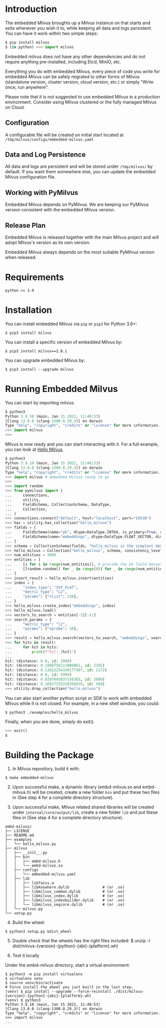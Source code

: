 # Introduction

The embedded Milvus broughts up a Milvus instance on that starts and exits whenever you wish it to, while keeping all data and logs persistent. You can have it work within two simple steps:

```python
$ pip install milvus
$ (in python) >>> import milvus
```

Embedded milvus does not have any other dependencies and do not require anything pre-installed, including Etcd, MinIO, etc.

Everything you do with embedded Milvus, every piece of code you write for embedded Milvus can be safely migrated to other forms of Milvus (standalone version, cluster version, cloud version, etc.) or simply "Write once, run anywhere".

Please note that it is not suggested to use embedded Milvus in a production environment. Consider using Milvus clustered or the fully managed Milvus on Cloud. 

## Configuration

A configurable file will be created on initial start located at `/tmp/milvus/configs/embedded-milvus.yaml`

## Data and Log Persistence

All data and logs are persistent and will be stored under `/tmp/milvus/` by default. If you want them somewhere else, you can update the embedded Milvus configuration file.

## Working with PyMilvus

Embedded Milvus depends on PyMilvus. We are keeping our PyMilvus version consistent with the embedded Milvus version.

## Release Plan

Embedded Milvus is released together with the main Milvus project and will adopt Milvus's version as its own version.

Embedded Milvus always depends on the most suitable PyMilvus version when released.

# Requirements

```shell
python >= 3.9
```

# Installation

You can install embedded Milvus via `pip` or `pip3` for Python 3.6+:

```shell
$ pip3 install milvus
```

You can install a specific version of embedded Milvus by:

```shell
$ pip3 install milvus==2.0.1
```

You can upgrade embedded Milvus by:

```shell
$ pip3 install --upgrade milvus
```

# Running Embedded Milvus

You can start by importing milvus:

```python
$ python3
Python 3.9.10 (main, Jan 15 2022, 11:40:53)
[Clang 13.0.0 (clang-1300.0.29.3)] on darwin
Type "help", "copyright", "credits" or "license" for more information.
>>> import milvus
>>>
```

Milvus is now ready and you can start interacting with it. For a full example, you can look at [Hello Milvus](https://milvus.io/docs/v2.0.0/example_code.md).

```python
$ python3
Python 3.9.10 (main, Jan 15 2022, 11:40:53)
[Clang 13.0.0 (clang-1300.0.29.3)] on darwin
Type "help", "copyright", "credits" or "license" for more information.
>>> import milvus # embedded Milvus ready to go
>>>
>>> import random
>>> from pymilvus import (
...     connections,
...     utility,
...     FieldSchema, CollectionSchema, DataType,
...     Collection,
... )
>>> connections.connect("default", host="localhost", port="19530")
>>> has = utility.has_collection("hello_milvus")
>>> fields = [
...     FieldSchema(name="pk", dtype=DataType.INT64, is_primary=True, auto_id=False),
...     FieldSchema(name="embeddings", dtype=DataType.FLOAT_VECTOR, dim=8)
... ]
>>> schema = CollectionSchema(fields, "hello_milvus is the simplest demo to introduce the APIs")
>>> hello_milvus = Collection("hello_milvus", schema, consistency_level="Strong")
>>> num_entities = 3000
>>> entities = [
...     [i for i in range(num_entities)], # provide the pk field because `auto_id` is set to False
...     [[random.random() for _ in range(8)] for _ in range(num_entities)],  # field embeddings
... ]
>>> insert_result = hello_milvus.insert(entities)
>>> index = {
...     "index_type": "IVF_FLAT",
...     "metric_type": "L2",
...     "params": {"nlist": 128},
... }
>>> hello_milvus.create_index("embeddings", index)
>>> hello_milvus.load()
>>> vectors_to_search = entities[-1][-2:]
>>> search_params = {
...     "metric_type": "l2",
...     "params": {"nprobe": 10},
... }
>>> result = hello_milvus.search(vectors_to_search, "embeddings", search_params, limit=3)
>>> for hits in result:
...     for hit in hits:
...         print(f"hit: {hit}")
...
hit: (distance: 0.0, id: 2998)
hit: (distance: 0.1088758111000061, id: 2345)
hit: (distance: 0.12012234330177307, id: 1172)
hit: (distance: 0.0, id: 2999)
hit: (distance: 0.0297045037150383, id: 2000)
hit: (distance: 0.16927233338356018, id: 560)
>>> utility.drop_collection("hello_milvus")
```

You can also start another python script or SDK to work with embedded Milvus while it is not closed. For example, in a new shell window, you could:

```shell
$ python3 ./examples/hello_milvus
```

Finally, when you are done, simply do exit().

```python
>>> exit()
$ 
```

# Building the Package

1. In Milvus repository, build it with:
```shell
$ make embedded-milvus
```

2. Upon successful make, a dynamic library (embd-milvus.so and embd-milvus.h) will be created, create a new folder `bin` and put these two files in (See step 4 for a complete directory structure). 

3. Upon successful make, Milvus related shared libraries will be created under `internal/core/output/lib`, create a new folder `lib` and put these files in (See step 4 for a complete directory structure).

```shell
embd-milvus/
├── LICENSE
├── README.md
├── examples
│   └── hello_milvus.py
├── milvus
│   ├── __init__.py
│   ├── bin
│   │   ├── embd-milvus.h
│   │   └── embd-milvus.so
│   ├── configs
│   │   └── embedded-milvus.yaml
│   ├── lib
│   │   ├── libfaiss.a
│   │   ├── libknowhere.dylib               # (or .so)
│   │   ├── libmilvus_common.dylib          # (or .so)
│   │   ├── libmilvus_index.dylib           # (or .so)
│   │   ├── libmilvus_indexbuilder.dylib    # (or .so)
│   │   └── libmilvus_segcore.dylib         # (or .so)
│   └── milvus.py
└── setup.py
```

4. Build the wheel:

```shell
$ python3 setup.py bdist_wheel
```

5. Double check that the wheels has the right files included:
$ unzip -l dist/milvus-{version}-{python}-{abi}-{platform}.whl


6. Test it locally

Under the embd-milvus directory, start a virtual environment:

```shell
$ python3 -m pip install virtualenv
$ virtualenv venv
$ source venv/bin/activate
# Force install the wheel you just built in the last step.
(venv) $ pip install --upgrade --force-reinstall ./dist/milvus-{version}-{python}-{abi}-{platform}.whl
(venv) $ python3
Python 3.9.10 (main, Jan 15 2022, 11:40:53)
[Clang 13.0.0 (clang-1300.0.29.3)] on darwin
Type "help", "copyright", "credits" or "license" for more information.
>>> import milvus
...
```
